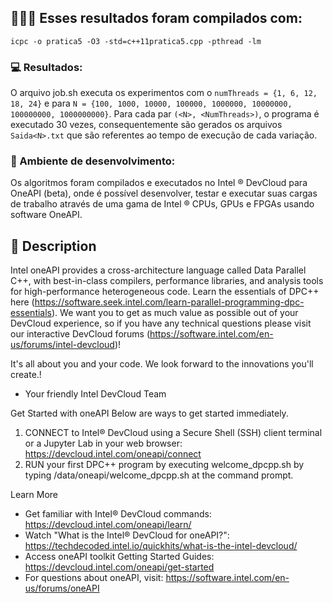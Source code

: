## 👨🏻‍💻 Esses resultados foram compilados com:
`icpc -o pratica5 -O3 -std=c++11pratica5.cpp -pthread -lm`

### 💻 Resultados:
O arquivo job.sh executa os experimentos com o `numThreads = {1, 6, 12, 18, 24}` e para `N = {100, 1000, 10000, 100000, 1000000, 10000000, 100000000, 1000000000}`. 
Para cada par `(<N>, <NumThreads>)`, o programa é executado 30 vezes, consequentemente são gerados os arquivos `Saida<N>.txt` que são referentes ao tempo de execução de cada variação.

### 📌 Ambiente de desenvolvimento:
Os algoritmos foram compilados e executados no  Intel ® DevCloud para OneAPI (beta), onde é possível desenvolver, testar e executar suas cargas de trabalho através de uma gama de Intel ® CPUs, GPUs e FPGAs usando software OneAPI.

## 🎈 Description
Intel oneAPI provides a cross-architecture language called Data Parallel C++, with best-in-class compilers, performance libraries, and analysis tools for high-performance heterogeneous code. Learn the essentials of DPC++ here (https://software.seek.intel.com/learn-parallel-programming-dpc-essentials).
We want you to get as much value as possible out of your DevCloud experience, so if you have any technical questions please visit our interactive DevCloud forums (https://software.intel.com/en-us/forums/intel-devcloud)!

It's all about you and your code. We look forward to the innovations you'll create.!

- Your friendly Intel DevCloud Team

Get Started with oneAPI
Below are ways to get started immediately.
1. CONNECT to Intel® DevCloud using a Secure Shell (SSH) client terminal or a Jupyter Lab in your web browser: https://devcloud.intel.com/oneapi/connect
2. RUN your first DPC++ program by executing welcome_dpcpp.sh by typing /data/oneapi/welcome_dpcpp.sh at the command prompt.

Learn More
- Get familiar with Intel® DevCloud commands:  https://devcloud.intel.com/oneapi/learn/
- Watch "What is the Intel® DevCloud for oneAPI?":  https://techdecoded.intel.io/quickhits/what-is-the-intel-devcloud/
- Access oneAPI toolkit Getting Started Guides: https://devcloud.intel.com/oneapi/get-started
- For questions about oneAPI, visit:  https://software.intel.com/en-us/forums/oneAPI
